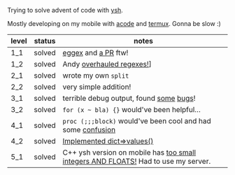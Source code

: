 Trying to solve advent of code with [ysh](https://www.oilshell.org/release/0.19.0/).

Mostly developing on my mobile with [acode](https://acode.app/) and [termux](https://termux.dev/en/). Gonna be slow :)

|level|status|notes|
|-|-|-|
|1_1|solved|[eggex](https://www.oilshell.org/release/0.19.0/doc/eggex.html) and [a PR](https://github.com/oilshell/oil/pull/1765) ftw!
|1_2|solved|Andy [overhauled regexes!](https://oilshell.zulipchat.com/#narrow/stream/121540-oil-discuss/topic/Advent.20of.20Code.3F)]|
|2_1|solved|wrote my own `split`
|2_2|solved|very simple addition!
|3_1|solved|terrible debug output, found [some](https://github.com/oilshell/oil/issues/1775) [bugs](https://github.com/oilshell/oil/issues/1776)!
|3_2|solved|`for (x ~ bla) {}` would've been helpful…
|4_1|solved|`proc (;;;block)` would've been cool and had some [confusion](https://oilshell.zulipchat.com/#narrow/stream/264891-oil-help/topic/weird.20echo.20and.20read.20behaviour.20in.20ysh)
|4_2|solved| [Implemented dict=>values()](https://github.com/oilshell/oil/pull/1777)
|5_1|solved|C++ ysh version on mobile has [too small integers AND FLOATS!](https://oilshell.zulipchat.com/#narrow/stream/121540-oil-discuss/topic/Advent.20of.20Code.3F) Had to use my server.

